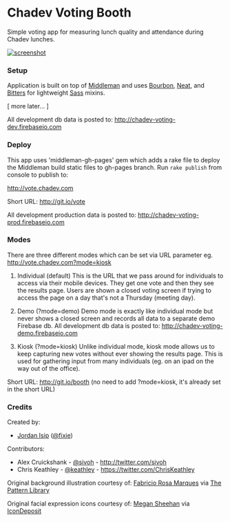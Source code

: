 Chadev Voting Booth
=======

Simple voting app for measuring lunch quality and attendance during Chadev lunches.

[![screenshot](http://media.giphy.com/media/yoJC2ECIVpm6yDkSWc/giphy.gif)](http://chadev.github.io/chadev-voting-booth/)


### Setup

Application is built on top of [Middleman](http://middlemanapp.com) and uses [Bourbon](http://bourbon.io/), [Neat](http://neat.bourbon.io/), and [Bitters](http://bitters.bourbon.io/) for lightweight [Sass](http://sass-lang.com) mixins.

[ more later... ]

All development db data is posted to: http://chadev-voting-dev.firebaseio.com

### Deploy

This app uses 'middleman-gh-pages' gem which adds a rake file to deploy the Middleman build static files to gh-pages branch. Run `rake publish` from console to publish to: 

http://vote.chadev.com

Short URL: http://git.io/vote

All development production data is posted to: http://chadev-voting-prod.firebaseio.com

### Modes

There are three different modes which can be set via URL parameter eg. http://vote.chadev.com?mode=kiosk

1. Individual (default)
This is the URL that we pass around for individuals to access via their mobile devices. They get one vote and then they see the results page. Users are shown a closed voting screen if trying to access the page on a day that's not a Thursday (meeting day).

2. Demo (?mode=demo)
Demo mode is exactly like individual mode but never shows a closed screen and records all data to a separate demo Firebase db. All development db data is posted to: http://chadev-voting-demo.firebaseio.com

3. Kiosk (?mode=kiosk)
Unlike individual mode, kiosk mode allows us to keep capturing new votes without ever showing the results page. This is used for gathering input from many individuals (eg. on an ipad on the way out of the office).

Short URL: http://git.io/booth (no need to add ?mode=kiosk, it's already set in the short URL)


### Credits

Created by: 

* [Jordan Isip](http://jordanisip.com) ([@fixie](http://twitter.com/fixie))

Contributors:

* Alex Cruickshank - [@sivoh](https://github.com/sivoh) - http://twitter.com/sivoh
* Chris Keathley - [@keathley](http://github.com/keathley) - https://twitter.com/ChrisKeathley


Original background illustration courtesy of: [Fabricio Rosa Marques](http://fabric8.de/) via [The Pattern Library](http://thepatternlibrary.com/#science)

Original facial expression icons courtesy of: [Megan Sheehan](http://megansheehan.info/) via [IconDeposit](http://www.icondeposit.com/theicondeposit:124)
